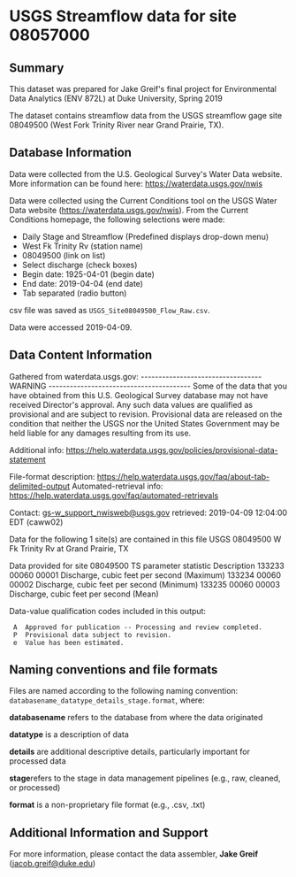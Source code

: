 # USGS Streamflow data for site 08057000


## Summary
This dataset was prepared for Jake Greif's final project for Environmental Data Analytics (ENV 872L) at Duke University, Spring 2019

The dataset contains streamflow data from the USGS streamflow gage site 08049500 (West Fork Trinity River near Grand Prairie, TX). 

## Database Information
Data were collected from the U.S. Geological Survey's Water Data website. More information can be found here: https://waterdata.usgs.gov/nwis

Data were collected using the Current Conditions tool on the USGS Water Data website (https://waterdata.usgs.gov/nwis).
From the Current Conditions homepage, the following selections were made: 
* Daily Stage and Streamflow (Predefined displays drop-down menu)
* West Fk Trinity Rv (station name)
* 08049500 (link on list)
* Select discharge (check boxes)
* Begin date: 1925-04-01 (begin date)
* End date: 2019-04-04 (end date)
* Tab separated (radio button)

csv file was saved as `USGS_Site08049500_Flow_Raw.csv`. 

Data were accessed 2019-04-09.

## Data Content Information 
Gathered from waterdata.usgs.gov:
 ---------------------------------- WARNING ----------------------------------------
 Some of the data that you have obtained from this U.S. Geological Survey database
 may not have received Director's approval. Any such data values are qualified
 as provisional and are subject to revision. Provisional data are released on the
 condition that neither the USGS nor the United States Government may be held liable
 for any damages resulting from its use.

 Additional info: https://help.waterdata.usgs.gov/policies/provisional-data-statement

 File-format description:  https://help.waterdata.usgs.gov/faq/about-tab-delimited-output
 Automated-retrieval info: https://help.waterdata.usgs.gov/faq/automated-retrievals

 Contact:   gs-w_support_nwisweb@usgs.gov
 retrieved: 2019-04-09 12:04:00 EDT       (caww02)

 Data for the following 1 site(s) are contained in this file
    USGS 08049500 W Fk Trinity Rv at Grand Prairie, TX

 Data provided for site 08049500
            TS   parameter     statistic     Description
        133233       00060     00001     Discharge, cubic feet per second (Maximum)
        133234       00060     00002     Discharge, cubic feet per second (Minimum)
        133235       00060     00003     Discharge, cubic feet per second (Mean)

 Data-value qualification codes included in this output:
        
     A  Approved for publication -- Processing and review completed.
     P  Provisional data subject to revision.
     e  Value has been estimated.

## Naming conventions and file formats
Files are named according to the following naming convention: `databasename_datatype_details_stage.format`, where: 

**databasename** refers to the database from where the data originated

**datatype** is a description of data 

**details** are additional descriptive details, particularly important for processed data 

**stage**refers to the stage in data management pipelines (e.g., raw, cleaned, or processed)

**format** is a non-proprietary file format (e.g., .csv, .txt)

## Additional Information and Support
For more information, please contact the data assembler, **Jake Greif** (jacob.greif@duke.edu)